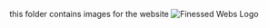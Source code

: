 this folder contains images for the website
![Finessed Webs Logo](https://user-images.githubusercontent.com/118444526/203111957-6dcaf825-6a10-4795-b33c-6257fd423a5e.jpg)
